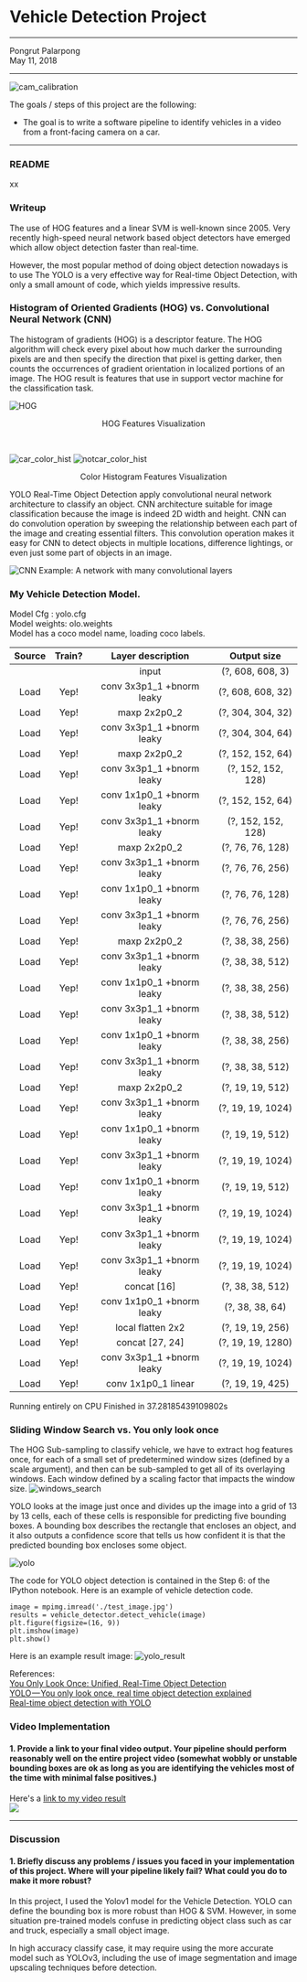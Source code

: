 # **Vehicle Detection Project** 
---

Pongrut Palarpong  
May 11, 2018

---
![cam_calibration](./output_images/cam_calibration.jpg)


The goals / steps of this project are the following:

* The goal is to write a software pipeline to identify vehicles in a video from a front-facing camera on a car. 




---
### README
xx


### Writeup 
The use of HOG features and a linear SVM is well-known since 2005. Very recently high-speed neural network based object detectors have emerged which allow object detection faster than real-time. 

However, the most popular method of doing object detection nowadays is to use The YOLO is a very effective way for Real-time Object Detection, with only a small amount of code, which yields impressive results.

### Histogram of Oriented Gradients (HOG) vs. Convolutional Neural Network (CNN)

The histogram of gradients (HOG) is a descriptor feature. The HOG algorithm will check every pixel about how much darker the surrounding pixels are and then specify the direction that pixel is getting darker, then counts the occurrences of gradient orientation in localized portions of an image. The HOG result is features that use in support vector machine for the classification task.


![HOG](./figures/HOG.jpg)<br/>
<p align="center">HOG Features Visualization</p>
<br/>

![car_color_hist](./figures/car_color_hist.jpg)
![notcar_color_hist](./figures/notcar_color_hist.jpg)
<p align="center">Color Histogram Features Visualization</p>

YOLO Real-Time Object Detection apply convolutional neural network architecture to classify an object. CNN architecture suitable for image classification because the image is indeed 2D width and height. CNN can do convolution operation by sweeping the relationship between each part of the image and creating essential filters. This convolution operation makes it easy for CNN to detect objects in multiple locations, difference lightings, or even just some part of objects in an image.

![CNN](https://www.mathworks.com/content/mathworks/www/en/discovery/deep-learning/jcr:content/mainParsys/band_2123350969_copy_1983242569/mainParsys/columns_1635259577/1/image_2128876021_cop.adapt.full.high.svg/1508444613873.svg)
Example: A network with many convolutional layers

### My Vehicle Detection Model.
Model Cfg : yolo.cfg<br/>
Model weights: olo.weights<br/>
Model has a coco model name, loading coco labels.

|Source| Train? | Layer description                | Output size     |
|:----:|:------:|:--------------------------------:|:---------------:|
|      |        | input                            | (?, 608, 608, 3)|
| Load |  Yep!  | conv 3x3p1_1  +bnorm  leaky      | (?, 608, 608, 32)|
| Load  |  Yep!  | maxp 2x2p0_2                     | (?, 304, 304, 32)|
| Load  |  Yep!  | conv 3x3p1_1  +bnorm  leaky      | (?, 304, 304, 64)|
| Load  |  Yep!  | maxp 2x2p0_2                     | (?, 152, 152, 64)|
| Load  |  Yep!  | conv 3x3p1_1  +bnorm  leaky      | (?, 152, 152, 128)|
| Load  |  Yep!  | conv 1x1p0_1  +bnorm  leaky      | (?, 152, 152, 64)|
| Load  |  Yep!  | conv 3x3p1_1  +bnorm  leaky      | (?, 152, 152, 128)|
| Load  |  Yep!  | maxp 2x2p0_2                     | (?, 76, 76, 128)|
| Load  |  Yep!  | conv 3x3p1_1  +bnorm  leaky      | (?, 76, 76, 256)|
| Load  |  Yep!  | conv 1x1p0_1  +bnorm  leaky      | (?, 76, 76, 128)|
| Load  |  Yep!  | conv 3x3p1_1  +bnorm  leaky      | (?, 76, 76, 256)|
| Load  |  Yep!  | maxp 2x2p0_2                     | (?, 38, 38, 256)|
| Load  |  Yep!  | conv 3x3p1_1  +bnorm  leaky      | (?, 38, 38, 512)|
| Load  |  Yep!  | conv 1x1p0_1  +bnorm  leaky      | (?, 38, 38, 256)|
| Load  |  Yep!  | conv 3x3p1_1  +bnorm  leaky      | (?, 38, 38, 512)|
| Load  |  Yep!  | conv 1x1p0_1  +bnorm  leaky      | (?, 38, 38, 256)|
| Load  |  Yep!  | conv 3x3p1_1  +bnorm  leaky      | (?, 38, 38, 512)|
| Load  |  Yep!  | maxp 2x2p0_2                     | (?, 19, 19, 512)|
| Load  |  Yep!  | conv 3x3p1_1  +bnorm  leaky      | (?, 19, 19, 1024)|
| Load  |  Yep!  | conv 1x1p0_1  +bnorm  leaky      | (?, 19, 19, 512)|
| Load  |  Yep!  | conv 3x3p1_1  +bnorm  leaky      | (?, 19, 19, 1024)|
| Load  |  Yep!  | conv 1x1p0_1  +bnorm  leaky      | (?, 19, 19, 512)|
| Load  |  Yep!  | conv 3x3p1_1  +bnorm  leaky      | (?, 19, 19, 1024)|
| Load  |  Yep!  | conv 3x3p1_1  +bnorm  leaky      | (?, 19, 19, 1024)|
| Load  |  Yep!  | conv 3x3p1_1  +bnorm  leaky      | (?, 19, 19, 1024)|
| Load  |  Yep!  | concat [16]                      | (?, 38, 38, 512)|
| Load  |  Yep!  | conv 1x1p0_1  +bnorm  leaky      | (?, 38, 38, 64)|
| Load  |  Yep!  | local flatten 2x2                | (?, 19, 19, 256)|
| Load  |  Yep!  | concat [27, 24]                  | (?, 19, 19, 1280)|
| Load  |  Yep!  | conv 3x3p1_1  +bnorm  leaky      | (?, 19, 19, 1024)|
| Load  |  Yep!  | conv 1x1p0_1    linear           | (?, 19, 19, 425)|

Running entirely on CPU
Finished in 37.28185439109802s


### Sliding Window Search vs. You only look once 
The HOG Sub-sampling to classify vehicle, we have to extract hog features once, for each of a small set of predetermined window sizes (defined by a scale argument), and then can be sub-sampled to get all of its overlaying windows. Each window defined by a scaling factor that impacts the window size. 
![windows_search](./figures/windows_search.jpg)

YOLO looks at the image just once and divides up the image into a grid of 13 by 13 cells, each of these cells is responsible for predicting five bounding boxes. A bounding box describes the rectangle that encloses an object, and it also outputs a confidence score that tells us how confident it is that the predicted bounding box encloses some object.

![yolo](https://statsbot.co/blog/wp-content/uploads/2017/10/b9213-1psfl5og1c9hikxlmijv8-q-e1516381607519-752x223-2-1024x304.png)


The code for YOLO object detection is contained in the Step 6: of the IPython notebook.
Here is an example of vehicle detection code.
 
```
image = mpimg.imread('./test_image.jpg')
results = vehicle_detector.detect_vehicle(image)
plt.figure(figsize=(16, 9))
plt.imshow(image)
plt.show() 
```
Here is an example result image:
![yolo_result](./figures/yolo_result.jpg)


References:<br/>
[You Only Look Once: Unified, Real-Time Object Detection](https://arxiv.org/abs/1506.02640)<br/>
[YOLO — You only look once, real time object detection explained](https://towardsdatascience.com/yolo-you-only-look-once-real-time-object-detection-explained-492dc9230006)<br/>
[Real-time object detection with YOLO](http://machinethink.net/blog/object-detection-with-yolo/)

### Video Implementation

#### 1. Provide a link to your final video output.  Your pipeline should perform reasonably well on the entire project video (somewhat wobbly or unstable bounding boxes are ok as long as you are identifying the vehicles most of the time with minimal false positives.)
Here's a [link to my video result](./project_video_detect_out.mp4)<br/>
[![](http://img.youtube.com/vi/CFzyrBdf2qQ/0.jpg)](http://www.youtube.com/watch?v=CFzyrBdf2qQ "Advanced Lane Finding & Vehicle Detection with YOLO")



---

### Discussion

#### 1. Briefly discuss any problems / issues you faced in your implementation of this project.  Where will your pipeline likely fail?  What could you do to make it more robust?

In this project, I used the Yolov1 model for the Vehicle Detection. YOLO can define the bounding box is more robust than HOG & SVM. However, in some situation pre-trained models confuse in predicting object class such as car and truck, especially a small object image. 

In high accuracy classify case, it may require using the more accurate model such as YOLOv3, including the use of image segmentation and image upscaling techniques before detection.

